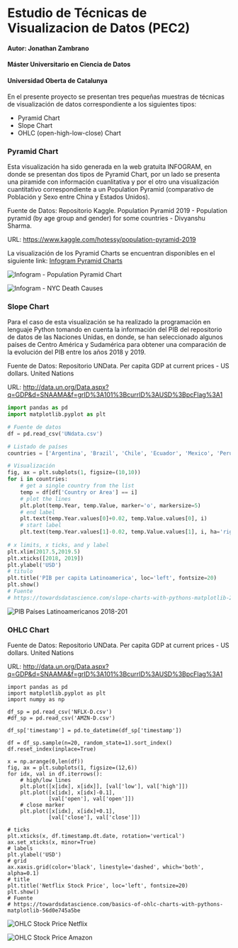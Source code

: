 # Estudio de Técnicas de Visualizacion de Datos (PEC2)

#### Autor:  Jonathan Zambrano
#### Máster Universitario en Ciencia de Datos
#### Universidad Oberta de Catalunya

En el presente proyecto se presentan tres pequeñas muestras de técnicas de visualización de datos correspondiente a los siguientes tipos:
 - Pyramid Chart
 - Slope Chart
 - OHLC (open-high-low-close) Chart

### Pyramid Chart

Esta visualización ha sido generada en la web gratuita INFOGRAM, en donde se presentan dos tipos de Pyramid Chart, por un lado se presenta una piramide con información cuanlitativa y por el otro una visualización cuantitativo correspondiente a un Population Pyramid (comparativo de Población y Sexo entre China y Estados Unidos).

Fuente de Datos: Repositorio Kaggle. Population Pyramid 2019 - Population pyramid (by age group and gender) for some countries - Divyanshu Sharma.

URL: https://www.kaggle.com/hotessy/population-pyramid-2019

La visualización de los Pyramid Charts se encuentran disponibles en el siguiente link: [Infogram Pyramid Charts](https://infogram.com/pyramid-charts-1hxr4zx9dzl8o6y?live)

![Infogram - Population Pyramid Chart](/image/NYC_Pyramid_Chart.png)

![Infogram - NYC Death Causes](image/Population_Pyramid_Chart.png)


### Slope Chart

Para el caso de esta visualización se ha realizado la programación en lenguaje Python tomando en cuenta la información del PIB del repositorio de datos de las Naciones Unidas, en donde, se han seleccionado algunos países de Centro América y Sudamérica para obtener una comparación de la evolución del PIB entre los años 2018 y 2019. 

Fuente de Datos: Repositorio UNData. Per capita GDP at current prices - US dollars. United Nations

URL: http://data.un.org/Data.aspx?q=GDP&d=SNAAMA&f=grID%3A101%3BcurrID%3AUSD%3BpcFlag%3A1

``` Python
import pandas as pd
import matplotlib.pyplot as plt

# Fuente de datos
df = pd.read_csv('UNdata.csv')

# Listado de países
countries = ['Argentina', 'Brazil', 'Chile', 'Ecuador', 'Mexico', 'Peru', 'Uruguay']

# Visualización
fig, ax = plt.subplots(1, figsize=(10,10))
for i in countries:
    # get a single country from the list
    temp = df[df['Country or Area'] == i]
    # plot the lines
    plt.plot(temp.Year, temp.Value, marker='o', markersize=5)
    # end label
    plt.text(temp.Year.values[0]+0.02, temp.Value.values[0], i)
    # start label
    plt.text(temp.Year.values[1]-0.02, temp.Value.values[1], i, ha='right')
    
# x limits, x ticks, and y label 
plt.xlim(2017.5,2019.5)
plt.xticks([2018, 2019])
plt.ylabel('USD')
# titulo
plt.title('PIB per capita Latinoamerica', loc='left', fontsize=20)
plt.show()
# Fuente
# https://towardsdatascience.com/slope-charts-with-pythons-matplotlib-2c3456c137b8
```
![PIB Países Latinoamericanos 2018-201](image/Slope_Chart_PIB.png)

### OHLC Chart




Fuente de Datos: Repositorio UNData. Per capita GDP at current prices - US dollars. United Nations

URL: http://data.un.org/Data.aspx?q=GDP&d=SNAAMA&f=grID%3A101%3BcurrID%3AUSD%3BpcFlag%3A1

```
import pandas as pd
import matplotlib.pyplot as plt
import numpy as np

df_sp = pd.read_csv('NFLX-D.csv')
#df_sp = pd.read_csv('AMZN-D.csv')

df_sp['timestamp'] = pd.to_datetime(df_sp['timestamp']) 

df = df_sp.sample(n=20, random_state=1).sort_index()
df.reset_index(inplace=True)

x = np.arange(0,len(df))
fig, ax = plt.subplots(1, figsize=(12,6))
for idx, val in df.iterrows():
    # high/low lines
    plt.plot([x[idx], x[idx]], [val['low'], val['high']])
    plt.plot([x[idx], x[idx]-0.1], 
             [val['open'], val['open']])
    # close marker
    plt.plot([x[idx], x[idx]+0.1], 
             [val['close'], val['close']])

# ticks
plt.xticks(x, df.timestamp.dt.date, rotation='vertical')
ax.set_xticks(x, minor=True)
# labels
plt.ylabel('USD')
# grid
ax.xaxis.grid(color='black', linestyle='dashed', which='both', alpha=0.1)
# title
plt.title('Netflix Stock Price', loc='left', fontsize=20)
plt.show()
# Fuente
# https://towardsdatascience.com/basics-of-ohlc-charts-with-pythons-matplotlib-56d0e745a5be
```

![OHLC Stock Price Netflix](image/OHLC_Netflix.png)

![OHLC Stock Price Amazon](image/OHLC_Amazon.png)
